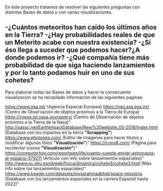 En éste proyecto tratamos de resolver las siguientes preguntas con distintas Bases de datos y con varias visualizaciones.

   -¿Cuántos meteoritos han caído los últimos años en la Tierra?
   -¿Hay probabilidades reales de que un Meterito acabe con nuestra existencia?
   -¿Sí éso llega a suceder que podemos hacer?¿A donde podemos ir?
   -¿Qué compañía tiene más probabilidad de que siga haciendo lanzamientos y por lo tanto podamos huir en uno de sus cohetes?
------------------------------------------------------------------------------------------------------------------------

 Para elaborar todas las Bases de datos y hacer la consecuente visualización se ha recopilado información de las siguientes paginas:

   https://www.esa.int/ (Agencia Espacial Europea)
   https://neo.ssa.esa.int/ (Centro de Observación de objetos próximos a la Tierra de Europa)
   https://cneos.jpl.nasa.gov/sentry/ (Centro de Observación de objetos próximos a la Tierra de la Nasa)"
   http://passc.net/EarthImpactDatabase/New%20website_05-2018/Index.html (Database con los impactos en la tierra **\"Scrapping\"**)
   https://www.photopea.com/ (Editor de imagenes para hacer titulos y modificar algunas fotos **\"Visualización\"**)"
   https://icons8.com/ (Página para recolectar iconos **\"Visualización\"**)"
   https://computerhoy.com/reportajes/life/cuanto-cuesta-enviar-astronauta-al-espacio-579211 (Artículo con info sobre lanzamientos espaciales)"
   http://www.sc.ehu.es/sbweb/fisica/dinamica/cohete3/cohete3.html (Más info sobre los lanzamientos espaciales)"
   https://www.kaggle.com/datasets/mysarahmadbhat/space-missions (Database con los lanzamientos espaciales en la carrera Espacial hasta 2022)"

